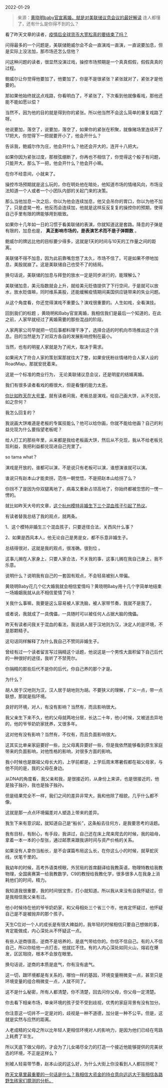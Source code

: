 2022-01-29

> 来源：[黄晓明baby官宣离婚，就是对美联储议息会议的最好解读](http://mp.weixin.qq.com/s?__biz=MzU3NDc5Nzc0NQ==&mid=2247512320&idx=1&sn=97cc368acbd1ba1ce64746751db4ee6b&chksm=fd2e13deca599ac80a1b964eaefa6d26ab1639e43ff47ea9de98c31171d42fafac9c686ef49c&scene=27#wechat_redirect)
> 连人都懂了，还有什么是你得不到的么？​

看了昨天文章的读者，[疫情后全球货币大宽松真的要结束了吗？](http://mp.weixin.qq.com/s?__biz=MzU3NDc5Nzc0NQ==&mid=2247512309&idx=1&sn=88829a9dc9da8cca934bf3be7ab6dc76&chksm=fd2e122bca599b3d994703f52139c2d05c7939585731e8e19b93ddfe1026d3780f980b4acf59&scene=21#wechat_redirect)  

  

问得最多的一个问题是，美联储鲍威尔会不会一直演戏一直演，一直说要加息，但是实际上没法加，那市场还怎么信他？  

  

问这种问题的读者，很显然没演过戏，操控市场预期是一个真真假假，假假真真的过程。  

  

鲍威尔让你觉得他要加了，他要加了，你是不是很紧张？紧张就对了，紧张才是他要的。

  

那如果他始终就这点戏路，你看明白了，不紧张了，下次看到他就像看戏，那他还能不能如愿以偿？  

  

当然不，因为他的目的就是得到你的紧张。所以他当然不会这么简单的重复戏路了呀。

  

他说要加，落空了，说要加，落空了，如果你的紧张在积聚，就像赌场里连续开了17把大，你觉得下一把就要开小了，他会开什么？  

  

告诉我，鲍威尔作为庄，他会开什么？他还会开大的，连开十八把大。

  

如果你因为紧张过度，那根弦绷断了，你再也不相信了，你觉得这个骰子有问题，只能开大，那么下一把，他会开什么？他会开小嘛。  

  

在你不经意间，小就来了。  

  

操控市场预期就是这么玩的，你在明处他在暗处，他知道市场的情绪风向，市场没法知道一个人或者一个小团队内部的关起门来的决策。  

  

那么当他加息一次之后，你以为他会连续加息，他又会吊你的胃口，你以为他不加了，只是虚晃一枪，他反而会连续加，他就是这样反反复复的操控你的预期，使得自己手里有限的牌能够用到极致。  

  

如果你十几年如一日的习惯于看美联储的表演，你就知道这是套路。降息的子弹是有限的，加息也是， **真正影响市场的，是表演艺术而不是子弹颗数** 。  

  

鲍威尔的牌远比他的目标要少得多，这就是1天的时间与10天的工作量之间的距离。

  

美联储不得不加息，因为此前靠嘴忽悠了太久，市场不信了。可是如果不停地加息，美股就崩了。这是美联储自己也受不了的结局。  

  

换句话说，美联储的加息与拜登的放水一定是同步进行的，能理解么？  

  

美联储加息，美元指数就会上升，就给美元贬值提供了下行空间，于是就可以放水，放水贬值嘛，同时维系美股，还能缓解疫情期间美国供应链带来的失业问题。  

  

从这个角度看，你还觉得演戏不重要么？演戏很重要的。人生如戏，全看演技。

  

回到我们的标题 ，黄晓明和Baby官宣离婚，我相信我们是最后一个知道的，在此之前，人家早就经过了离婚需要的那些混战的阶段。  

  

人家两家公司早就把一切后事都料理干净了，选择合适的时机向市场推出这个消息。目的当然是为了对双方各自的发展影响控制在最小。

  

当然，也有的明星人家就是为了闹大，取决于需求。  

  

如果闹大了符合人家的策划案那就往大了整，如果安抚粉丝情绪符合人家人设的RoadMap，那就安抚着来。

  

这是一个标准的商业行为， 无论美联储议息会议，还是明星的结婚离婚。  

  

我们有很多读者看戏的瘾很大，但是看懂的能力太差。  

  

[你比如昨天在大号里](http://mp.weixin.qq.com/s?__biz=MzU0MjYwNDU2Mw==&mid=2247503635&idx=1&sn=be97c1e4c04d362079442fd6e8f39cf3&chksm=fb1aa36fcc6d2a797e52834bbb107347413e2bec33d68b421428c58857f88116df09b42e41f4&scene=21#wechat_redirect)，就有读者问我，老板总是演戏，给自己画大饼，从不兑现，如之奈何？  

  

我怎么回复的？  

  

我说画大饼难道是老板的专属技能么？他可以给你画，你就不能给他画？自己的利益兑现为什么要指望老板呢？  

  

给人打工的那些年里，从来都是我给老板画大饼，然后从不兑现，我从不给老板兑现利益，我把利益都兑现进自己兜里了。  

  

so tama what？

  

演戏是开放的，谁都可以演，不是说只有老板可以演，谁想演谁就可以演。  

  

谁说只有赵本山才能卖拐，范伟一朝觉悟，不是把赵本山给拐了么？  

  

你拐不了是因为你双腿离地了，病毒又重新占领高地了，你始终都被忽悠的一愣一愣的。  

  

就比如昨天大号的文章，[这个杭州模特非婚生下三个混血孩子引起了热议](http://mp.weixin.qq.com/s?__biz=MzU0MjYwNDU2Mw==&mid=2247503635&idx=1&sn=be97c1e4c04d362079442fd6e8f39cf3&chksm=fb1aa36fcc6d2a797e52834bbb107347413e2bec33d68b421428c58857f88116df09b42e41f4&scene=21#wechat_redirect)。  

  

有读者替我总结了我的观点，就两条。  

  

1、这个模特非婚生三个混血孩子，只要途径合法，关西风什么事？

2、如果是西风本人，他无论自己是男是女，都不乐意非婚生子。

  

总结得很对，这就是我的观点，很准确，很到位 。

  

这事儿搁在人家身上，只要人家合法，不关我的事，这事儿搁在我自己身上，我不乐意。  

  

说明什么？说明我有自己的一套固有观点，不会轻易被别人带偏。  

  

黄晓明Baby花几个亿大婚我就会相信爱情吗？黄晓明Baby用十几个字简单地结束一场婚姻我就从此不相信爱情了吗？  

  

关我什么事嘛，我要是这么容易被人家洗脑，被人家带节奏，我就不是我了。

  

或者说，我就成了一具傀儡，一具随时可以被任何人占据大脑的傀儡。  

  

昨天有读者问我关于混血的看法，我说胡人居于汉地则为汉，决定人的是环境，不是那颗精子。

  

这句话同样解释了为什么我自己不赞同非婚生子。  

  

曾经有过一个读者留言写过捐精这个话题，他说这是一个男性大面积留下自己后代的一种很好的途径，我听了不禁莞尔。  

  

你捐精的那些后代不是你的后代，你自己养的那个才是。  

  

为什么？  

  

胡人居于汉地则为汉，汉人居于胡地则为胡。不要狭义的理解，广义一点，带一点联想，那就是指环境。

  

良好的环境，对人，有没有影响？当然有，而且影响很大。  

  

我父亲生下来不久，他的父母就两地分居，长达二十年，他小时候，又被送去异地的，他的爷爷奶奶家抚养，又很多年。  

  

这对他有没有影响？当然有，不仅有，而且负面影响很大。

  

这其实比单亲家庭要好一些，比父母离异要好一些，但是我依然能够看到原生家庭带来的负面影响，对他性格的影响，对很多方面的影响。  

  

我小时候也是跟祖父母长大的，上学前都是，上学后周末寒暑假都在祖父母家，与他不同的是，我的父母在身边。  

  

从DNA的角度看，我父亲和我，是很接近的，从身份上来讲，也是很接近的，他是独子独孙，我也是独子独孙。

  

但是结果完全不一样，我们之间的差异非常大，我和他除了相貌，几乎什么都不像。

  

这就是那一点点环境偏差对人塑造上带来的差异。  

  

我生下来有意识起，就知道自己是“船长”，这条船去往何方，是我要思考的话题。  

  

我有目标，有耐心，有手段，我讲过，自己还在床上爬来爬去的时候，我的祖母，拿着一本一本的小型张，通过邮票来跟我讲时间与资产价格的关系。  

  

如果没有人拿你当船长，是不会谋篇布局这么长，在你这么小的时候，就草蛇灰线，伏笔千里的。

  

我幼年的时候，高考外语类榜眼，外贸局的首席翻译给我教英语，物理特教给我教物理，全国奥赛第一给我教数学，C9的教授给我教化学，很多很多人在我身上消耗他们的时间，精力。  

  

我知道我很重要，我的时间很宝贵，打小就知道。所以我从来没有自我怀疑过，但是我相信我父亲有过。  

  

他小时候待在他的爷爷奶奶家，和父母相处三个省三个市，他肯定怀疑过，他怀疑自己是不是被抛弃的那个孩子。

  

天生C位对一个人的成长是有很大裨益的，我年轻的时候相信只要自己想做的事，肯定能做成，内心深处从不怀疑这一点。  

  

有些人逆商很高，逆商不是培养的，是底气带给你的。你信不信自己。有的人不信自己，所以你给他一点打击，他就扛不住。有的人内心深处如同火山，熔岩在爆发，区区阻挠，根本不会放在眼里。

  

换句话说，逆商的本质是底气，你有没有底气。

  

这一切，跟环境都是有关系的，哪怕一样的基因，环境变量稍微变一点，甚至只是环境变量的组合稍微变一点，人就不同了。  

  

这不是什么秘密，所有人都清楚，你不清楚，回去问你父母，你父母一定清楚。  

  

你去看下相亲市场，单亲环境的孩子受不受到歧视，优秀的家庭背景有没有加分。

  

你注意这一切并不一定是对的，歧视是一种不道德，加分是一种不公平。但是，这就是实然与应然的距离。

  

人老成精的父母之所以比年轻人更相信环境对人的影响力，是因为他们已经在弯路上耗费了半生。  

  

所以天底下做父母的，才会为了儿女竭尽全力的打造一个接近他能够提供的完美状态的环境，不正是这样么？

  

别被人轻易带节奏，赵本山说的这么好，为什么大街上你没看到人人都拄拐呢？

  

[昨天文章里最重要的一句话是什么？我相信大资金的持仓意向远远大于我相信各路野生砖家们臆测的分析。](http://mp.weixin.qq.com/s?__biz=MzU3NDc5Nzc0NQ==&mid=2247512309&idx=1&sn=88829a9dc9da8cca934bf3be7ab6dc76&chksm=fd2e122bca599b3d994703f52139c2d05c7939585731e8e19b93ddfe1026d3780f980b4acf59&scene=21#wechat_redirect)

